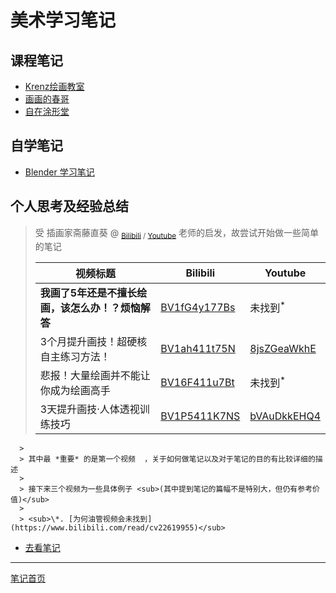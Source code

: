 # 美术学习笔记

## 课程笔记

+ [Krenz绘画教室](./krenzArtwork/krenzArtwork.md)
+ [画画的春哥](./chuns/chuns.md)
+ [自在涂形堂](./ants/ants.md)

## 自学笔记

+ [Blender 学习笔记](./selfStudy/Blender/README.md)

## 个人思考及经验总结

   > 受 插画家斋藤直葵 @ <sub>[Bilibili](https://space.bilibili.com/1688563568) / [Youtube](https://www.youtube.com/@saitonaoki2)</sub> 老师的启发，故尝试开始做一些简单的笔记
   >
   > 视频标题 | Bilibili | Youtube
   > ---- | ---- | ----
   > **我画了5年还是不擅长绘画，该怎么办！？烦恼解答** | [BV1fG4y177Bs](https://www.bilibili.com/video/BV1fG4y177Bs) | 未找到<sup>\*</sup>
   > 3个月提升画技！超硬核自主练习方法！ | [BV1ah411t75N](https://www.bilibili.com/video/BV1ah411t75N) | [8jsZGeaWkhE](https://www.youtube.com/watch?v=8jsZGeaWkhE)
   > 悲报！大量绘画并不能让你成为绘画高手 | [BV16F411u7Bt](https://www.bilibili.com/video/BV16F411u7Bt) | 未找到<sup>\*</sup>
   > 3天提升画技·人体透视训练技巧 | [BV1P5411K7NS](https://www.bilibili.com/video/BV1P5411K7NS) | [bVAuDkkEHQ4](https://www.youtube.com/watch?v=bVAuDkkEHQ4)
      >
      > 其中最 *重要* 的是第一个视频  ，关于如何做笔记以及对于笔记的目的有比较详细的描述
      >
      > 接下来三个视频为一些具体例子 <sub>(其中提到笔记的篇幅不是特别大，但仍有参考价值)</sub>
      >
      > <sub>\*. [为何油管视频会未找到](https://www.bilibili.com/read/cv22619955)</sub>

+ [去看笔记](./myNote/README.md)

---

[笔记首页](../README.md)
